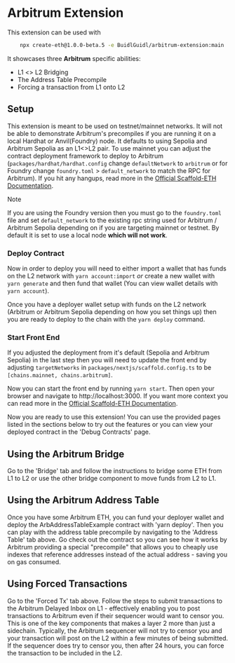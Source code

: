 # Arbitrum Extension
This extension can be used with 
```bash
    npx create-eth@1.0.0-beta.5 -e BuidlGuidl/arbitrum-extension:main
```

It showcases three **Arbitrum** specific abilities:
- L1 <> L2 Bridging
- The Address Table Precompile
- Forcing a transaction from L1 onto L2

## Setup

This extension is meant to be used on testnet/mainnet networks. It will not be able to demonstrate Arbitrum's precompiles if you are running it on a local Hardhat or Anvil(Foundry) node. It defaults to using Sepolia and Arbitrum Sepolia as an L1<>L2 pair. To use mainnet you can adjust the contract deployment framework to deploy to Arbitrum (`packages/hardhat/hardhat.config` change `defaultNetwork` to `arbitrum` or for Foundry change `foundry.toml` > `default_network` to match the RPC for Arbitrum). If you hit any hangups, read more in the [Official Scaffold-ETH Documentation](https://docs.scaffoldeth.io/deploying/deploy-smart-contracts).

> [!NOTE]
> If you are using the Foundry version then you must go to the `foundry.toml` file and set `default_network` to the existing rpc string used for Arbitrum / Arbitrum Sepolia depending on if you are targeting mainnet or testnet. By default it is set to use a local node **which will not work**.

### Deploy Contract

Now in order to deploy you will need to either import a wallet that has funds on the L2 network with `yarn account:import` *or* create a new  wallet with `yarn generate` and then fund that wallet (You can view wallet details with `yarn account`).

Once you have a deployer wallet setup with funds on the L2 network (Arbitrum or Arbitrum Sepolia depending on how you set things up) then you are ready to deploy to the chain with the `yarn deploy` command.

### Start Front End

If you adjusted the deployment from it's default (Sepolia and Arbitrum Sepolia) in the last step then you will need to update the front end by adjusting `targetNetworks` in `packages/nextjs/scaffold.config.ts` to be `[chains.mainnet, chains.arbitrum]`.

Now you can start the front end by running `yarn start`. Then open your browser and navigate to http://localhost:3000. If you want more context you can read more in the [Official Scaffold-ETH Documentation](https://docs.scaffoldeth.io/quick-start/environment#3-launch-your-nextjs-application).

Now you are ready to use this extension! You can use the provided pages listed in the sections below to try out the features or you can view your deployed contract in the 'Debug Contracts' page.

## Using the Arbitrum Bridge

Go to the 'Bridge' tab and follow the instructions to bridge some ETH from L1 to L2 or use the other bridge component to move funds from L2 to L1.

## Using the Arbitrum Address Table

Once you have some Arbitrum ETH, you can fund your deployer wallet and deploy the ArbAddressTableExample contract
with 'yarn deploy'. Then you can play with the address table precompile by navigating to the 'Address
Table' tab above. Go check out the contract so you can see how it works by Arbitrum providing a special
"precompile" that allows you to cheaply use indexes that reference addresses instead of the actual address - saving you on gas consumed.

## Using Forced Transactions

Go to the 'Forced Tx' tab above. Follow the steps to submit transactions to the Arbitrum Delayed Inbox on L1 - effectively enabling you to post transactions to Arbitrum even if their sequencer would want to censor you. This is one of the key components that makes a layer 2 more than just a sidechain.
Typically, the Arbitrum sequencer will not try to censor you and your transaction will post on the L2 within a few minutes of being submitted. If the sequencer does try to censor you, then after 24 hours, you can force the transaction to be included in the L2.
